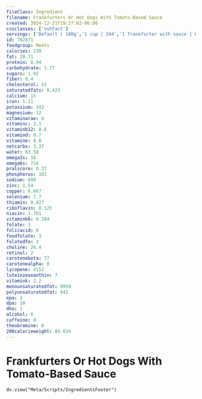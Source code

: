 ```yaml
---
fileClass: Ingredient
filename: Frankfurters Or Hot Dogs With Tomato-Based Sauce
created: 2024-12-21T19:27:02-06:00
cssclasses: ['nutFact']
servings: ['Default | 100g','1 cup | 244','1 frankfurter with sauce | 68']
id: 782871
foodgroup: Meats
calories: 238
fat: 20.71
protein: 8.94
carbohydrate: 3.77
sugars: 1.92
fiber: 0.4
cholesterol: 43
saturatedfats: 8.423
calcium: 15
iron: 1.11
potassium: 343
magnesium: 12
vitaminarae: 8
vitaminc: 2.1
vitaminb12: 0.6
vitamind: 0.7
vitamine: 0.8
netcarbs: 3.37
water: 63.58
omega3s: 16
omega6s: 714
pralscore: 0.37
phosphorus: 101
sodium: 899
zinc: 1.54
copper: 0.067
selenium: 7.7
thiamin: 0.027
riboflavin: 0.125
niacin: 1.761
vitaminb6: 0.104
folate: 3
folicacid: 0
foodfolate: 3
folatedfe: 3
choline: 26.4
retinol: 2
carotenebeta: 77
carotenealpha: 0
lycopene: 4152
luteinzeaxanthin: 7
vitamink: 2.2
monounsaturatedfat: 9959
polyunsaturatedfat: 842
epa: 3
dpa: 10
dha: 1
alcohol: 0
caffeine: 0
theobromine: 0
200calorieweight: 84.034
---
```


# Frankfurters Or Hot Dogs With Tomato-Based Sauce

```dataviewjs
dv.view("Meta/Scripts/IngredientsFooter")
```